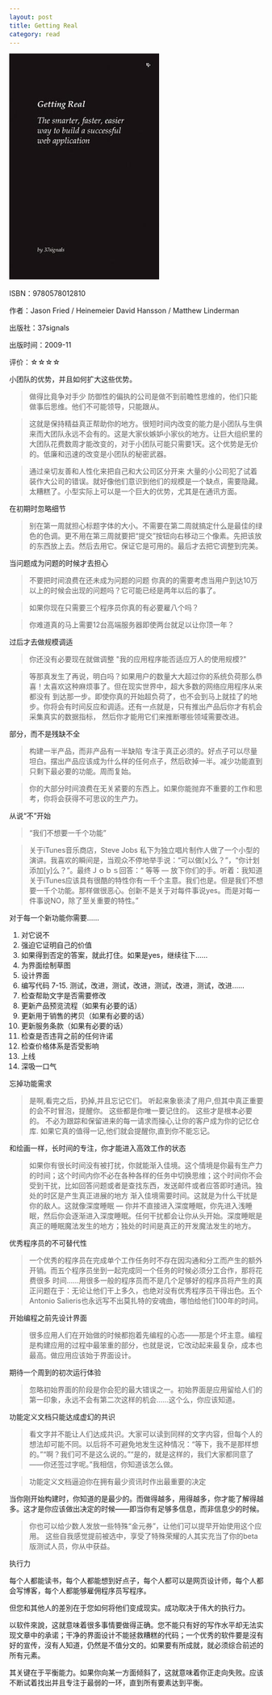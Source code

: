 ```yaml
---
layout: post
title: Getting Real
category: read
---
```

<img class="cover" src="/images/2013/08/9780578012810.jpg" />

ISBN：9780578012810

作者：Jason Fried / Heinemeier David Hansson / Matthew Linderman 

出版社：37signals

出版时间：2009-11

评价：☆☆☆☆

小团队的优势，并且如何扩大这些优势。

>做得比竟争对手少
>防御性的偏执的公司是做不到前瞻性思维的，他们只能做事后思维。他们不可能领导，只能跟从。

>这就是保持精益真正帮助你的地方。很短时间内改变的能力是小团队与生俱来而大团队永远不会有的。这是大家伙嫉妒小家伙的地方。让巨大组织里的大团队花费数周才能改变的，对于小团队可能只需要1天。这个优势是无价的。低廉和迅速的改变是小团队的秘密武器。

>通过亲切友善和人性化来把自己和大公司区分开来
>大量的小公司犯了试着装作大公司的错误。就好像他们意识到他们的规模是一个缺点，需要隐藏。太糟糕了。小型实际上可以是一个巨大的优势，尤其是在通讯方面。

在初期时忽略细节

>别在第一周就担心标题字体的大小。不需要在第二周就搞定什么是最佳的绿色的色调。更不用在第三周就要把“提交”按钮向右移动三个像素。先把该放的东西放上去。然后去用它。保证它是可用的。最后才去把它调整到完美。

当问题成为问题的时候才去担心

>不要把时间浪费在还未成为问题的问题
>你真的的需要考虑当用户到达10万以上的时候会出现的问题吗？它可能已经是两年以后的事了。

>如果你现在只需要三个程序员你真的有必要雇八个吗？

>你难道真的马上需要12台高端服务器即使两台就足以让你顶一年？

过后才去做规模调适

>你还没有必要现在就做调整
>"我的应用程序能否适应万人的使用规模?"

>等那真发生了再说，明白吗？如果用户的数量大大超过你的系统负荷那么恭喜！太喜欢这种麻烦事了。但在现实世界中，超大多数的网络应用程序从来都没有 到达那一步。即使你真的开始超负荷了，也不会到马上就挂了的地步。你将会有时间反应和调适。还有一点就是，只有推出产品后你才有机会采集真实的数据指标， 然后你才能用它们来推断哪些领域需要改进。

部分，而不是残缺不全

>构建一半产品，而非产品有一半缺陷
>专注于真正必须的。好点子可以尽量坦白。摆出产品应该成为什么样的任何点子，然后砍掉一半。减少功能直到只剩下最必要的功能。周而复始。

>你的大部分时间浪费在无关紧要的东西上。如果你能抛弃不重要的工作和思考，你将会获得不可思议的生产力。

从说“不”开始

>“我们不想要一千个功能”

>关于iTunes音乐商店，Steve Jobs 私下为独立唱片制作人做了一个小型的演讲。我喜欢的瞬间是，当观众不停地举手说：“可以做[x]么？”，“你计划添加[y]么？”。最终Ｊｏｂｓ回答：“ 等等 — 放下你们的手。听着：我知道关于iTunes应该具有很酷的特性你有一千个主意。我们也是。但是我们不想要一千个功能。那样做很恶心。创新不是关于对每件事说yes。而是对每一件事说NO，除了至关重要的特性。”

对于每一个新功能你需要……

1. 对它说不
2. 强迫它证明自己的价值
3. 如果得到否定的答案，就此打住。如果是yes，继续往下……
4. 为界面绘制草图
5. 设计界面
6. 编写代码
7-15. 测试，改进，测试，改进，测试，改进，测试，改进……
16. 检查帮助文字是否需要修改
17. 更新产品预览流程（如果有必要的话）
18. 更新用于销售的拷贝（如果有必要的话）
19. 更新服务条款（如果有必要的话）
20. 检查是否违背之前的任何许诺
21. 检查价格体系是否受影响
22. 上线
23. 深吸一口气

忘掉功能需求

>是啊,看完之后，扔掉,并且忘记它们。 听起来象亵渎了用户,但其中真正重要的会不时冒泡，提醒你。 这些都是你唯一要记住的。 这些才是根本必要的。 不必为跟踪和保留进来的每一请求而操心,让你的客户成为你的记忆仓库. 如果它真的值得一记,他们就会提醒你,直到你不能忘记。

和绘画一样，长时间的专注，你才能进入高效工作的状态

>如果你有很长时间没有被打扰，你就能渐入佳境。这个情境是你最有生产力的时间；这个时间内你不必在各种各样的任务中切换思维；这个时间你不会受到干扰，比如回答问题或者是查找东西，发送邮件或者应答即时通讯。独处的时区是产生真正进展的地方
>渐入佳境需要时间。这就是为什么干扰是你的敌人。这就像深度睡眠 — 你并不直接进入深度睡眠，你先进入浅睡眠，然后你会逐渐进入深度睡眠。任何干扰都会让你从头开始。深度睡眠是真正的睡眠魔法发生的地方；独处的时间是真正的开发魔法发生的地方。

优秀程序员的不可替代性

>一个优秀的程序员在完成单个工作任务时不存在因沟通和分工而产生的额外开销。而五个程序员坐到一起完成同一个任务的时候必须分工合作，那将花费很多 时间……用很多一般的程序员而不是几个足够好的程序员将产生的真正问题在于：无论让他们干上多久，也绝对没有优秀程序员干得出色。五个Antonio Salieris也永远写不出莫扎特的安魂曲，哪怕给他们100年的时间。

开始编程之前先设计界面

>很多应用人们在开始做的时候都抱着先编程的心态——那是个坏主意。编程是构建应用的过程中最笨重的部分，也就是说，它改动起来最复杂，成本也最高。做应用应该始于界面设计。

期待一个周到的初次运行体验

>忽略初始界面的阶段是你会犯的最大错误之一。初始界面是应用留给人们的第一印象，永远不会有第二次这样的机会……这个么，你应该知道。

功能定义文档只能达成虚幻的共识

>看文字并不能让人们达成共识。大家可以读到同样的文字内容，但每个人的想法却可能不同。以后将不可避免地发生这种情况：“等下，我不是那样想的。”“啊？我们可不是这么说的。”“是的，就是这样的，我们大家都同意了——你还签过字呢。”我相信，你知道该怎么做。

>功能定义文档逼迫你在拥有最少资讯时作出最重要的决定

当你刚开始构建时，你知道的是最少的。而做得越多，用得越多，你才能了解得越多。这才是你应该做出决定的时候——即当你有足够多信息，而非信息少的时候。

>你也可以给少数人发放一些特殊“金元券”，让他们可以提早开始使用这个应用。 这些自我感觉提前被选中，享受了特殊荣耀的人其实充当了你的beta版测试人员，你从中获益。

执行力

每个人都能读书，每个人都能想到好点子，每个人都可以是网页设计师，每个人都会写博客，每个人都能够雇佣程序员写程序。

但您和其他人的差別在于您如何将他们变成现实。成功取决于伟大的执行力。

以软件來說，这就意味着很多事情要做得正确。您不能只有好的写作水平却无法实现文章中的承诺；干净的界面设计不能拯救糟糕的代码；一个优秀的软件要是沒有好的宣传，沒有人知道，仍然是不值分文的。如果要有所成就，就必须综合前述的所有元素。

其关键在于平衡能力。如果你向某一方面倾斜了，这就意味着你正走向失败。应该不断试着找出并且专注于最弱的一环，直到所有要素达到平衡。